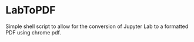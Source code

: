 # LabToPDF
Simple shell script to allow for the conversion of Jupyter Lab to a formatted PDF using chrome pdf.

